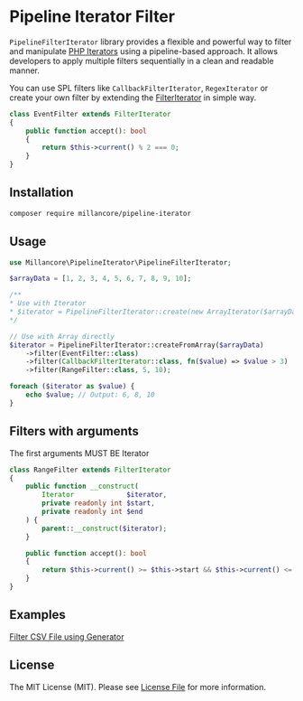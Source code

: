 
# Pipeline Iterator Filter

`PipelineFilterIterator` library provides a flexible and powerful way to filter
and manipulate [PHP Iterators](https://www.php.net/manual/en/spl.iterators.php)
using a pipeline-based approach. It allows developers to apply multiple filters sequentially 
in a clean and readable manner.

You can use SPL filters like 
`CallbackFilterIterator`, `RegexIterator` or create your own filter by extending the 
[FilterIterator](https://www.php.net/manual/en/class.filteriterator.php) in simple way.

```php
class EventFilter extends FilterIterator
{
    public function accept(): bool
    {
        return $this->current() % 2 === 0;
    }
}
```

## Installation

```bash
composer require millancore/pipeline-iterator
```

## Usage

```php
use Millancore\PipelineIterator\PipelineFilterIterator;

$arrayData = [1, 2, 3, 4, 5, 6, 7, 8, 9, 10];

/** 
* Use with Iterator
* $iterator = PipelineFilterIterator::create(new ArrayIterator($arrayData))
*/

// Use with Array directly
$iterator = PipelineFilterIterator::createFromArray($arrayData)
    ->filter(EventFilter::class)
    ->filter(CallbackFilterIterator::class, fn($value) => $value > 3)
    ->filter(RangeFilter::class, 5, 10);

foreach ($iterator as $value) {
    echo $value; // Output: 6, 8, 10
}
```

## Filters with arguments
The first arguments MUST BE Iterator

```php
class RangeFilter extends FilterIterator
{
    public function __construct(
        Iterator             $iterator,
        private readonly int $start,
        private readonly int $end
    ) {
        parent::__construct($iterator);
    }

    public function accept(): bool
    {
        return $this->current() >= $this->start && $this->current() <= $this->end;
    }
}
```

## Examples
[Filter CSV File using Generator](https://github.com/millancore/pipeline-iterator/wiki/Filter-CSV-File-using-Generator)

## License

The MIT License (MIT). Please see [License File](LICENSE.md) for more information.




